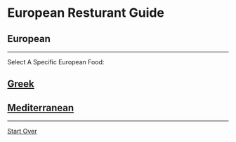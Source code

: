 # European Resturant Guide
## European
---
Select A Specific European Food:
## [Greek](greek.md)
## [Mediterranean](mediterranean.md)
---
[Start Over](../home.md)